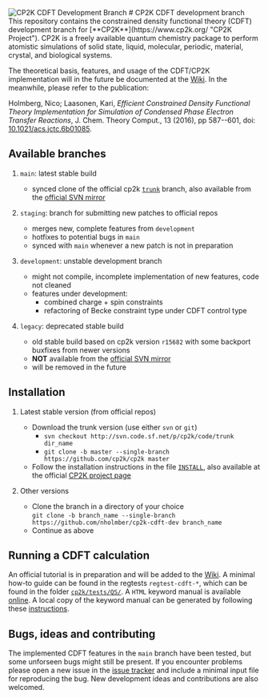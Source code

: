<img src="https://github.com/nholmber/cp2k-cdft-dev/web/logo/cp2k_cdft_logo_800_cropped.png" title="CP2K CDFT Development Branch" style="max-width: 50%;">
# CP2K CDFT development branch 
This repository contains the constrained density functional theory (CDFT) development branch for [**CP2K**](https://www.cp2k.org/ "CP2K Project"). CP2K is a freely available quantum chemistry package to perform atomistic simulations of solid state, liquid, molecular, periodic, material, crystal, and biological systems. 

The theoretical basis, features, and usage of the CDFT/CP2K implementation will in the future be documented at the [Wiki](https://github.com/nholmber/cp2k-cdft-dev/wiki). In the meanwhile, please refer to the publication: 

Holmberg, Nico; Laasonen, Kari, *Efficient Constrained Density Functional Theory Implementation for Simulation of Condensed Phase Electron Transfer Reactions*, J. Chem. Theory Comput., 13 (2016), pp 587--601, doi: [10.1021/acs.jctc.6b01085](https://dx.doi.org/10.1021/acs.jctc.6b01085 "Online Version of Publication").


## Available branches

1. `main`: latest stable build
	* synced clone of the official cp2k [`trunk`](https://github.com/cp2k/cp2k) branch, also available from the [official SVN mirror](https://sourceforge.net/projects/cp2k/?source=navbar) 

2. `staging`: branch for submitting new patches to official repos
	* merges new, complete features from `development`  
	* hotfixes to potential bugs in `main`
	* synced with `main` whenever a new patch is not in preparation

3. `development`: unstable development branch
	* might not compile, incomplete implementation of new features, code not cleaned 
	* features under development:
		- combined charge + spin constraints
		- refactoring of Becke constraint type under CDFT control type  

4. `legacy`: deprecated stable build
	* old stable build based on cp2k version `r15682` with some backport buxfixes from newer versions
	* **NOT** available from the [official SVN mirror](https://sourceforge.net/projects/cp2k/?source=navbar) 
	* will be removed in the future


## Installation

1. Latest stable version (from official repos)
	* Download the trunk version (use either `svn` or `git`)
		- `svn checkout http://svn.code.sf.net/p/cp2k/code/trunk dir_name`
		- `git clone -b master --single-branch https://github.com/cp2k/cp2k master`
	* Follow the installation instructions in the file [`INSTALL`](cp2k/INSTALL), also available at the official [CP2K project page](https://www.cp2k.org/howto:compile) 

2. Other versions
	* Clone the branch in a directory of your choice  
	  `git clone -b branch_name --single-branch https://github.com/nholmber/cp2k-cdft-dev branch_name`
	* Continue as above

## Running a CDFT calculation

An official tutorial is in preparation and will be added to the [Wiki](https://github.com/nholmber/cp2k-cdft-dev/wiki). A minimal how-to guide can be found in the regtests `regtest-cdft-*`, which can be found in the folder [`cp2k/tests/QS/`](cp2k/tests/QS/). A `HTML` keyword manual is available [online](https://manual.cp2k.org/trunk/index.html). A local copy of the keyword manual can be generated by following these [instructions](https://www.cp2k.org/howto:generate_manual). 

## Bugs, ideas and contributing

The implemented CDFT features in the `main` branch have been tested, but some unforseen bugs might still be present. If you encounter problems please open a new issue in the [issue tracker](https://github.com/nholmber/cp2k-cdft-dev/issues) and include a minimal input file for reproducing the bug. New development ideas and contributions are also welcomed.

